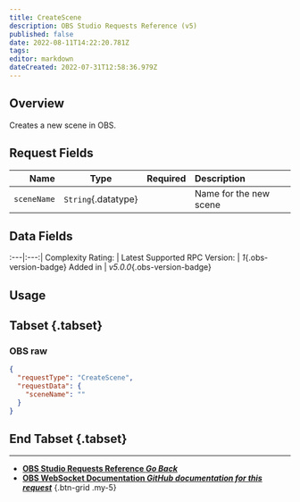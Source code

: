 ```yaml
---
title: CreateScene
description: OBS Studio Requests Reference (v5)
published: false
date: 2022-08-11T14:22:20.781Z
tags: 
editor: markdown
dateCreated: 2022-07-31T12:58:36.979Z
---
```


## Overview
Creates a new scene in OBS.

## Request Fields
Name | Type | Required| Description |
----:|:----:|:-------:|:------------|
`sceneName` | `String`{.datatype} | <i class="mdi mdi-check-bold"></i> | Name for the new scene	

## Data Fields
:---|:---:|
Complexity Rating: | <span class="stars stars--2"></span>
Latest Supported RPC Version: | *1*{.obs-version-badge}
Added in | *v5.0.0*{.obs-version-badge}

## Usage
## Tabset {.tabset}
### OBS raw
```json
{
  "requestType": "CreateScene",
  "requestData": {
    "sceneName": ""
  }
}
```
## End Tabset {.tabset}

---

- [<i class="mdi mdi-chevron-left"></i>**OBS Studio Requests Reference *Go Back***](/en/Broadcasters/OBS/Requests)
- [<i class="mdi mdi-github"></i> **OBS WebSocket Documentation *GitHub documentation for this request***](https://github.com/obsproject/obs-websocket/blob/master/docs/generated/protocol.md#createscene)
{.btn-grid .my-5}
